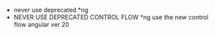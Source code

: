- never use deprecated *ng
- NEVER USE DEPRECATED CONTROL FLOW *ng use the new control flow angular ver 20